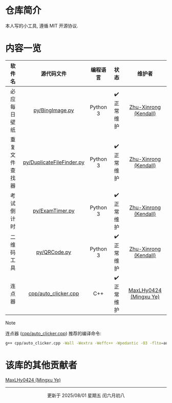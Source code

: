 # 仓库简介
本人写的小工具, 遵循 MIT 开源协议.

# 内容一览

| 软件名 | 源代码文件 | 编程语言 | 状态 | 维护者 |
| :----: | :--------: | :------: | :--: | :----: |
| 必应每日壁纸 | [py/BingImage.py](py/BingImage.py) | Python 3 | ✔️ 正常维护 | [Zhu-Xinrong (Kendall)](https://github.com/Zhu-Xinrong "Zhu-Xinrong (Kendall) 的 GitHub 主页")  |
| 重复文件查找器 | [py/DuplicateFileFinder.py](py/DuplicateFileFinder.py) | Python 3 | ✔️ 正常维护 | [Zhu-Xinrong (Kendall)](https://github.com/Zhu-Xinrong "Zhu-Xinrong (Kendall) 的 GitHub 主页")  |
| 考试倒计时 | [py/ExamTimer.py](py/ExamTimer.py) | Python 3 | ✔️ 正常维护 | [Zhu-Xinrong (Kendall)](https://github.com/Zhu-Xinrong "Zhu-Xinrong (Kendall) 的 GitHub 主页")  |
| 二维码工具 | [py/QRCode.py](py/QRCode.py) | Python 3 | ✔️ 正常维护 | [Zhu-Xinrong (Kendall)](https://github.com/Zhu-Xinrong "Zhu-Xinrong (Kendall) 的 GitHub 主页")  |
| 连点器 | [cpp/auto_clicker.cpp](cpp/auto_clicker.cpp) | C++ | ✔️ 正常维护 | [MaxLHy0424 (Mingxu Ye)](https://github.com/MaxLHy0424 "MaxLHy0424 (Mingxu Ye) 的 GitHub 主页") |

> [!NOTE]
> 连点器 ([cpp/auto_clicker.cpp](cpp/auto_clicker.cpp)) 推荐的编译命令:
> ```bash
> g++ cpp/auto_clicker.cpp -Wall -Wextra -Weffc++ -Wpedantic -O3 -flto=auto -fno-rtti -fno-exceptions -std=gnu++26 -fexec-charset=gbk
> ```

# 该库的其他贡献者

[MaxLHy0424 (Mingxu Ye)](https://github.com/MaxLHy0424 "MaxLHy0424 (Mingxu Ye) 的 GitHub 主页")

---

<div align="center">
更新于 2025/08/01 星期五 闰六月初八
</div>